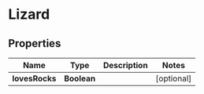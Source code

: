 

# Lizard

## Properties

Name | Type | Description | Notes
------------ | ------------- | ------------- | -------------
**lovesRocks** | **Boolean** |  |  [optional]



